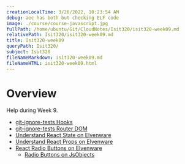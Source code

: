```yaml
---
creationLocalTime: 3/26/2022, 10:23:54 AM
debug: aec has both but checking ELF code
image: ./course/course-javascript.jpg
fullPath: /home/ubuntu/Git/CloudNotes/Isit320/isit320-week09.md
relativePath: Isit320/isit320-week09.md
title: Isit320-week09
queryPath: Isit320/
subject: Isit320
fileNameMarkdown: isit320-week09.md
fileNameHTML: isit320-week09.html
---
```



<!-- toc -->
<!-- tocstop -->

# Overview

Help during Week 9.

- [git-ignore-tests Hooks][hooks]
- [git-ignore-tests Router DOM][router-dom]
- [Understand React State on Elvenware][state]
- [Understand React Props on Elvenware][props]
- [React Radio Buttons on Elvenware][rrb]
  - [Radio Buttons on JsObjects][wrb]

[state]: https://www.elvenware.com/charlie/development/web/JavaScript/JavaScriptReact.html#state
[props]: https://www.elvenware.com/charlie/development/web/JavaScript/JavaScriptReact.html#state-and-props
[wrb]: https://github.com/charliecalvert/JsObjects/tree/master/JavaScript/React/simple-radio-buttons
[rrb]: https://www.elvenware.com/charlie/development/web/JavaScript/JavaScriptReact.html#radio-buttons
[hooks]: https://github.com/charliecalvert/git-ignore-tests/tree/hooks
[router-dom]: https://github.com/charliecalvert/git-ignore-tests/tree/router-dom
